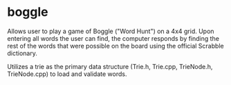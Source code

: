 # boggle

Allows user to play a game of Boggle ("Word Hunt") on a 4x4 grid. Upon entering all words the user can find, the computer responds by finding the rest of the words that were possible on the board using the official Scrabble dictionary.

Utilizes a trie as the primary data structure (Trie.h, Trie.cpp, TrieNode.h, TrieNode.cpp) to load and validate words.
